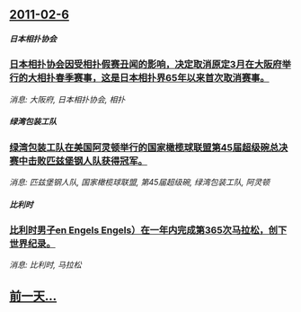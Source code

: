 ## [2011-02-6](/news/2011/02/6/index.md)

##### 日本相扑协会
### [日本相扑协会因受相扑假赛丑闻的影响，决定取消原定3月在大阪府举行的大相扑春季赛事，这是日本相扑界65年以来首次取消赛事。](/news/2011/02/6/日本相扑协会因受相扑假赛丑闻的影响-决定取消原定3月在大阪府举行的大相扑春季赛事-这是日本相扑界65年以来首次取消赛事.md)
_消息: 大阪府, 日本相扑协会, 相扑_

##### 绿湾包装工队
### [绿湾包装工队在美国阿灵顿举行的国家橄榄球联盟第45届超级碗总决赛中击败匹兹堡钢人队获得冠军。](/news/2011/02/6/绿湾包装工队在美国阿灵顿举行的国家橄榄球联盟第45届超级碗总决赛中击败匹兹堡钢人队获得冠军.md)
_消息: 匹兹堡钢人队, 国家橄榄球联盟, 第45届超级碗, 绿湾包装工队, 阿灵顿_

##### 比利时
### [比利时男子en Engels Engels）在一年内完成第365次马拉松，创下世界纪录。](/news/2011/02/6/比利时男子en-Engels-Engels-在一年内完成第365次马拉松-创下世界纪录.md)
_消息: 比利时, 马拉松_

## [前一天...](/news/2011/02/5/index.md)

